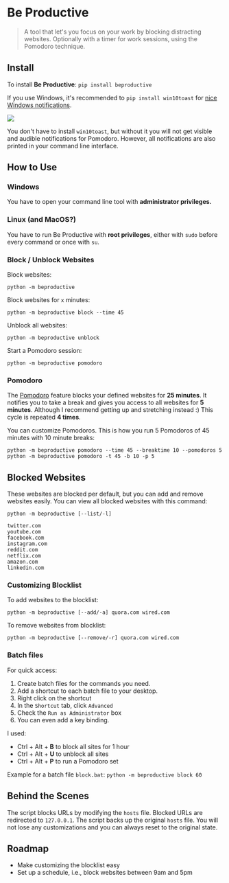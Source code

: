 # Be Productive
> A tool that let's you focus on your work by blocking distracting websites. Optionally with a timer for work sessions, using the Pomodoro technique.


## Install

To install **Be Productive**:
```pip install beproductive```

If you use Windows, it's recommended to `pip install win10toast` for [nice Windows notifications](https://github.com/jithurjacob/Windows-10-Toast-Notifications). 

![](pomodoro-notification.png)

You don't have to install `win10toast`, but without it you will not get visible and audible notifications for Pomodoro. However, all notifications are also printed in your command line interface.

## How to Use

### Windows
You have to open your command line tool with **administrator privileges.**

### Linux (and MacOS?)
You have to run Be Productive with **root privileges**, either with `sudo` before every command or once with `su`.

### Block / Unblock Websites
Block websites:
```
python -m beproductive
```
Block websites for `x` minutes:
```
python -m beproductive block --time 45
```
Unblock all websites:
```
python -m beproductive unblock
```

Start a Pomodoro session:
```
python -m beproductive pomodoro
```

### Pomodoro
The [Pomodoro](https://en.wikipedia.org/wiki/Pomodoro_Technique) feature blocks your defined websites for **25 minutes**. It notifies you to take a break and gives you access to all websites for **5 minutes**. Although I recommend getting up and stretching instead :) This cycle is repeated **4 times**.

You can customize Pomodoros. This is how you run 5 Pomodoros of 45 minutes with 10 minute breaks:
```
python -m beproductive pomodoro --time 45 --breaktime 10 --pomodoros 5
python -m beproductive pomodoro -t 45 -b 10 -p 5
```

## Blocked Websites

These websites are blocked per default, but you can add and remove websites easily. You can view all blocked websites with this command:
```
python -m beproductive [--list/-l]
```

    twitter.com
    youtube.com
    facebook.com
    instagram.com
    reddit.com
    netflix.com
    amazon.com
    linkedin.com
    

### Customizing Blocklist

To add websites to the blocklist:
```
python -m beproductive [--add/-a] quora.com wired.com
```

To remove websites from blocklist:
```
python -m beproductive [--remove/-r] quora.com wired.com
```

### Batch files
For quick access:
1. Create batch files for the commands you need.
2. Add a shortcut to each batch file to your desktop.
3. Right click on the shortcut
4. In the `Shortcut` tab, click `Advanced`
5. Check the `Run as Administrator` box
6. You can even add a key binding.

I used:
- Ctrl + Alt + **B** to block all sites for 1 hour
- Ctrl + Alt + **U** to unblock all sites
- Ctrl + Alt + **P** to run a Pomodoro set

Example for a batch file `block.bat`:
```python -m beproductive block 60```

## Behind the Scenes
The script blocks URLs by modifying the `hosts` file. Blocked URLs are redirected to `127.0.0.1`. The script backs up the original `hosts` file. You will not lose any customizations and you can always reset to the original state.

## Roadmap
- Make customizing the blocklist easy
- Set up a schedule, i.e., block websites between 9am and 5pm
